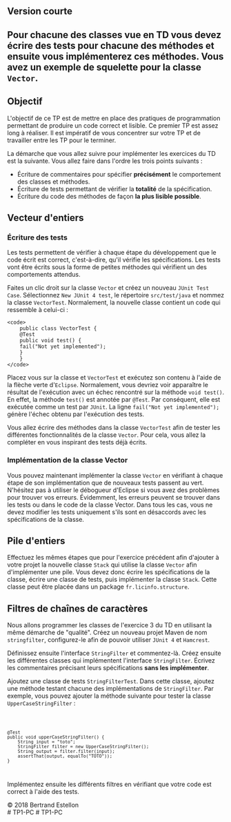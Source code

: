 <!DOCTYPE html>
<html xmlns="http://www.w3.org/1999/xhtml" lang="fr" xml:lang="fr">
<h2>Version courte <h2>

<p> Pour chacune des classes vue en TD vous devez écrire des tests pour chacune des méthodes et ensuite vous implémenterez ces méthodes. Vous avez un exemple de squelette pour la classe <code>Vector</code>.</p> 

<h2>Objectif</h2>

<p>L'objectif de ce TP est de mettre en place des pratiques de programmation permettant
    de produire un code correct et lisible. Ce premier TP est assez long à réaliser. Il est impératif de vous concentrer
    sur votre TP et de travailler entre les TP pour le terminer.</p>

<p>La démarche que vous allez suivre pour implémenter les exercices du TD est la suivante. Vous allez faire dans l'ordre
    les trois points suivants :
<ul>
    <li>Écriture de commentaires pour spécifier <b>précisément</b> le comportement des classes et méthodes.</li>
    <li>Écriture de tests permettant de vérifier la <b>totalité</b> de la spécification.</li>
    <li>Écriture du code des méthodes de façon <b>la plus lisible possible</b>.</li>
</ul>
</p>

<h2>Vecteur d'entiers</h2>

<h3>Écriture des tests</h3>

<p>Les tests permettent de vérifier à chaque étape du développement que le code écrit est correct, c'est-à-dire,
    qu'il vérifie les spécifications. Les tests vont être écrits sous la forme de petites méthodes qui vérifient
    un des comportements attendus. </p>

<p>Faites un clic droit sur la classe <code>Vector</code> et créez un nouveau <code>JUnit Test Case</code>.
    Sélectionnez <code>New JUnit 4 test</code>, le répertoire <code>src/test/java</code> et nommez
    la classe <code>VectorTest</code>. Normalement, la nouvelle classe contient un code qui ressemble à celui-ci : <p>

    <code>
        public class VectorTest {
        @Test
        public void test() {
        fail("Not yet implemented");
        }
        }
    </code>

<p>Placez vous sur la classe et <code>VectorTest</code> et exécutez son contenu à l'aide de la flèche
    verte d'<code>Eclipse</code>. Normalement, vous devriez voir apparaître le résultat de l'exécution
    avec un échec rencontré sur la méthode <code>void test()</code>. En effet, la méthode
    <code>test()</code> est annotée par <code>@Test</code>. Par conséquent, elle est exécutée comme
    un test par <code>JUnit</code>. La ligne <code>fail("Not yet implemented");</code> génère l'échec
    obtenu par l'exécution des tests.</p>

<p>Vous allez écrire des méthodes dans la classe <code>VectorTest</code> afin de tester les différentes
    fonctionnalités de la classe <code>Vector</code>. Pour cela, vous allez la compléter en vous inspirant des tests déjà écrits.

<h3>Implémentation de la classe Vector</h3>

<p>Vous pouvez maintenant implémenter la classe <code>Vector</code> en vérifiant
    à chaque étape de son implémentation que de nouveaux tests passent au vert.
    N'hésitez pas à utiliser le débogueur d'Eclipse si vous avez des problèmes
    pour trouver vos erreurs. Évidemment, les erreurs peuvent se trouver dans
    les tests ou dans le code de la classe Vector. Dans tous les cas, vous ne
    devez modifier les tests uniquement s'ils sont en désaccords avec les
    spécifications de la classe.</p>

<h2>Pile d'entiers</h2>

<p>Effectuez les mêmes étapes que pour l'exercice précédent afin d'ajouter
    à votre projet la nouvelle classe <code>Stack</code> qui utilise
    la classe <code>Vector</code> afin d'implémenter une pile. Vous devez
    donc écrire les spécifications de la classe, écrire une classe
    de tests, puis implémenter la classe <code>Stack</code>. Cette classe
    peut être placée dans un package <code>fr.licinfo.structure</code>. </p>

<h2>Filtres de chaînes de caractères</h2>

<p>Nous allons programmer les classes de l'exercice 3 du TD en utilisant la même démarche de "qualité".
    Créez un nouveau projet Maven de nom <code>stringfilter</code>, configurez-le afin de pouvoir utiliser
    <code>JUnit 4</code> et <code>Hamcrest</code>.</p>

<p>Définissez ensuite l'interface <code>StringFilter</code> et commentez-là. Créez ensuite les différentes classes
    qui implémentent l'interface <code>StringFilter</code>. Écrivez les commentaires précisant leurs spécifications
    <b>sans les implémenter</b>.</p>

<p>Ajoutez une classe de tests <code>StringFilterTest</code>. Dans cette classe, ajoutez une méthode testant
    chacune des implémentations de <code>StringFilter</code>. Par exemple, vous pouvez ajouter la méthode suivante
    pour tester la classe <code>UpperCaseStringFilter</code> : </p>

<code>	
	
	@Test
	public void upperCaseStringFilter() {
		String input = "toto";
		StringFilter filter = new UpperCaseStringFilter();
		String output = filter.filter(input);
		assertThat(output, equalTo("TOTO"));
	}
</code>

<p>Implémentez ensuite les différents filtres en vérifiant que votre code est correct à l'aide des tests.</p>
</div>
<ul id="slide-out" class="right side-nav"></ul>
</div>

<footer class="page-footer teal lighten-2">
    <div class="footer-copyright">
        <div class="center-align">
            &copy; 2018 Bertrand Estellon
        </div>
    </div>
</footer>

</body>

</html>
#   T P 1 - P C  
 #   T P 1 - P C  
 
